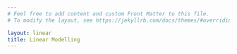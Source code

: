 ```yaml
---
# Feel free to add content and custom Front Matter to this file.
# To modify the layout, see https://jekyllrb.com/docs/themes/#overriding-theme-defaults

layout: linear
title: Linear Modelling
---
```

